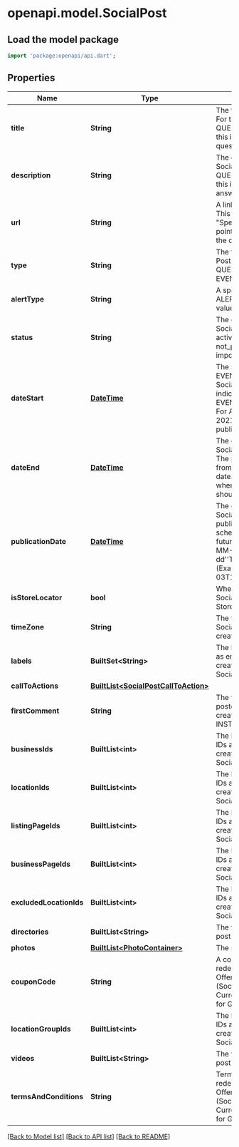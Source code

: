# openapi.model.SocialPost

## Load the model package
```dart
import 'package:openapi/api.dart';
```

## Properties
Name | Type | Description | Notes
------------ | ------------- | ------------- | -------------
**title** | **String** | The title of the Social Post. For type QUESTION_AND_ANSWER this is going to be the question. | [optional] 
**description** | **String** | The description of the Social Post. For type QUESTION_AND_ANSWER this is going to be the answer. | [optional] 
**url** | **String** | A link for the Social Post. This is mandatory for a \"Special Offer\" and should point to a page concerning the offer. | [optional] 
**type** | **String** | The type of the Social Post. POST, OFFER, QUESTION_AND_ANSWER, EVENT or ALERT. | 
**alertType** | **String** | A special type for Google ALERT posts. Possible values are COVID_19. | [optional] 
**status** | **String** | The current status of the Social Post (scheduled, active, inactive, deleted, not_published, published, impossible) | [optional] 
**dateStart** | [**DateTime**](DateTime.md) | The starting date of EVENT and OFFER type Social Posts. It is used to indicate when an EVENT/OFFER will start. For API versions older than 20210804, it is used as publicationDate.  | [optional] 
**dateEnd** | [**DateTime**](DateTime.md) | The ending date of the Social Post (type=OFFER). The post will be removed from the listings at that date. It also determines when a special offer should end. | [optional] 
**publicationDate** | [**DateTime**](DateTime.md) | The date on which the Social Post will be published. It is used to schedule posts in the future. Format: YYYY-MM-dd''T''HH:mm:ssXXXXX  (Example: 2007-12-03T10:15:30+01:00) | 
**isStoreLocator** | **bool** | When enabled, the SocialPost will be visible in StoreLocator. | [optional] 
**timeZone** | **String** | The timezone in which the Social Post should be created | [optional] 
**labels** | **BuiltSet&lt;String&gt;** | The list of location labels as entered when creating/updating the Social Post. | [optional] 
**callToActions** | [**BuiltList&lt;SocialPostCallToAction&gt;**](SocialPostCallToAction.md) |  | [optional] 
**firstComment** | **String** | The first comment to be posted after a post creation. Only available for INSTAGRAM | [optional] 
**businessIds** | **BuiltList&lt;int&gt;** | The list of location group IDs as entered when creating/updating the Social Post. | [optional] 
**locationIds** | **BuiltList&lt;int&gt;** | The list of location group IDs as entered when creating/updating the Social Post. | [optional] 
**listingPageIds** | **BuiltList&lt;int&gt;** | The list of location group IDs as entered when creating/updating the Social Post. | [optional] 
**businessPageIds** | **BuiltList&lt;int&gt;** | The list of location group IDs as entered when creating/updating the Social Post. | [optional] 
**excludedLocationIds** | **BuiltList&lt;int&gt;** | The list of location group IDs as entered when creating/updating the Social Post. | [optional] 
**directories** | **BuiltList&lt;String&gt;** | The video of the social post (can only be one) | 
**photos** | [**BuiltList&lt;PhotoContainer&gt;**](PhotoContainer.md) | The social post''s photos | [optional] 
**couponCode** | **String** | A couponCode for redeeming a \"Special Offer\" (SocialPost.type=OFFER). Currently only supported for Google Posts. | [optional] 
**locationGroupIds** | **BuiltList&lt;int&gt;** | The list of location group IDs as entered when creating/updating the Social Post. | [optional] 
**videos** | **BuiltList&lt;String&gt;** | The video of the social post (can only be one) | [optional] 
**termsAndConditions** | **String** | Terms and Conditions for redeeming a \"Special Offer\" (SocialPost.type=OFFER). Currently only supported for Google Posts. | [optional] 

[[Back to Model list]](../README.md#documentation-for-models) [[Back to API list]](../README.md#documentation-for-api-endpoints) [[Back to README]](../README.md)


